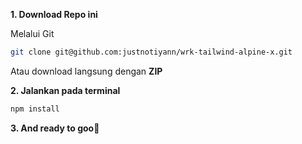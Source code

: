 **1. Download Repo ini**

Melalui Git

```bash
git clone git@github.com:justnotiyann/wrk-tailwind-alpine-x.git
```

Atau download langsung dengan **ZIP**



**2. Jalankan pada terminal**

```bash
npm install
```



**3. And ready to goo🚀**


